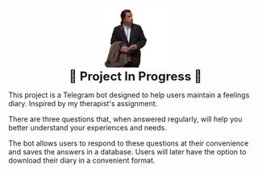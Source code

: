 <div id="header" align="center">
    <img src="/images/in_progress.gif" width="125">
</div>

<div id="text" style="font-size: 24px; font-weight: bold; text-align: center;">
    🚧 Project In Progress 🚧
</div>


This project is a Telegram bot designed to help users maintain a feelings diary. Inspired by my therapist's assignment.

There are three questions that, when answered regularly, will help you better understand your experiences and needs.

The bot allows users to respond to these questions at their convenience and saves the answers in a database.
Users will later have the option to download their diary in a convenient format.
